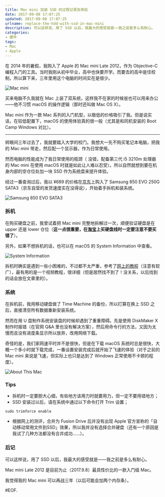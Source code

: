 ```yaml
---
title: Mac mini 加装 SSD 的过程记录及体验
date: 2017-09-08 17:07:25
updated: 2017-09-08 17:07:25
urlname: replace-the-hdd-with-ssd-in-mac-mini
description: 可以这样说，用了 SSD 以后，我最大的感受就是——我之前是多么有耐心。
categories:
- 硬件
tags:
- Mac 
- Apple
---
```


在 2014 年的暑假，我购入了 Apple 的 Mac mini Late 2012，作为 Objective-C 编程入门的工具。当时我刚从初中毕业，高中也快要开学。而要去的高中是住校制，所以算下来，三年里用这个电脑的时间实在是很少。

![Mac mini](Mac-mini.png)

买来电脑不久我就在 Mac 上装了双系统，这样我不在家的时候爸也可以用来办公——他不习惯 macOS 的操作逻辑（那时还叫做 Mac OS X）。

Mac mini 作为一款 Mac 系列的入门机型，以极低的价格吸引了我。但是说实话，在较低配置下，macOS 的使用体验真的很一般（尤其是和同机安装的 Boot Camp Windows 对比）。

---

转眼间三年过去了，我就要踏入大学的校门。我想大一先不购买笔记本电脑，把我的 Mac mini 带走，然后配一个显示器，作为日常使用。

然而电脑的性能成为了我日常使用的瓶颈（ 没错，配备第三代 i5 3210m 处理器的 Mac mini 在使用 macOS 时就是如此让人难以忍受）。所以自然就想到要在机身内部的空仓位处加一块 SSD 作为系统盘来提升体验。

经过一番查询过后，我以 ¥689 的价格在[京东](https://item.jd.com/1279827.html#none)上购入了 Samsung 850 EVO 250G SATA3（京东自营的发货速度实在没得说），开始着手拆机和装系统。

![Samsung 850 EVO SATA3](Samsung-850-EVO-SATA3.png)

### 拆机

在购买硬盘之前，我曾试着把 Mac mini 完整地拆解过一次，顺便验证硬盘是在 upper 还是 lower 仓位（**这一点很重要，在**[**淘宝**](https://item.taobao.com/item.htm?spm=a1z09.2.0.0.2ed6e797Ad2yJK&id=536423300925&_u=82jhfcm54a6e)**上买硬盘线时一定要注意不要买错了**）。

另外，如果不想拆机的话，也可以在 macOS 的 System Information 中查看。

![System Information](System-Information.png)

拆机时确实是遇到一些小困难的，不过都不太严重，参考了[网上的教程](http://jingyan.baidu.com/album/d2b1d102a04baa5c7e37d414.html?stepindex=7&st=2&os=0&bd_page_type=1&net_type=1&ssid=&from=)（注意有软广），最有用的是一个视频教程，很详细（但是居然找不到了！没关系，以后找到的话会放在文章里的）。

### 系统

在拆机前，我用移动硬盘做了 Time Machine 的备份，所以打算在换上 SSD 之后，直接清空所有数据重新安装系统。

然而在用 U 盘制作系统安装盘的时候却遇到了重重障碍。先是使用 DiskMaker X 制作时报错（在官网 Q&A 里也没有解决方案），然后用命令行的方法，又因为太慢而且没有进度条显示所以放弃，改用网络下载。

奇怪的是，我们家网速平时并不是很快，但是在下载 macOS 系统时总是很快，大概一个多小时就下载完成，一番设置安装完成后就开始了飞速的体验（对于之前的 Mac mini 来说是飞速，但实际上也只是达到了 Windows 正常使用不卡顿的程度）。

![About This Mac](About-This-Mac.png)

### Tips

- 拆机时一定要胆大心细，有些地方该用力时就要用力，但一定不要用错地方；
- SSD 安装过以后，请在系统中通过以下命令打开 Trim 设置；

`sudo trimforce enable`

- 根据网上的测评，合并为 Fusion Drive 后并没有出现 Apple 官方宣称的「自动移动常用文件到SSD」效果，所以我并没有选择合并硬盘（还有一个原因是我试了几种方法都没有合并成功……）。

### 后记

可以这样说，用了 SSD 以后，我最大的感受就是——我之前是多么有耐心。

Mac mini Late 2012 是目前为止（2017.9.8）最具性价比的一款入门级 Mac。

我觉得我的 Mac mini 可以再战三年（以后可能会加两个内存条）。

#EOF.